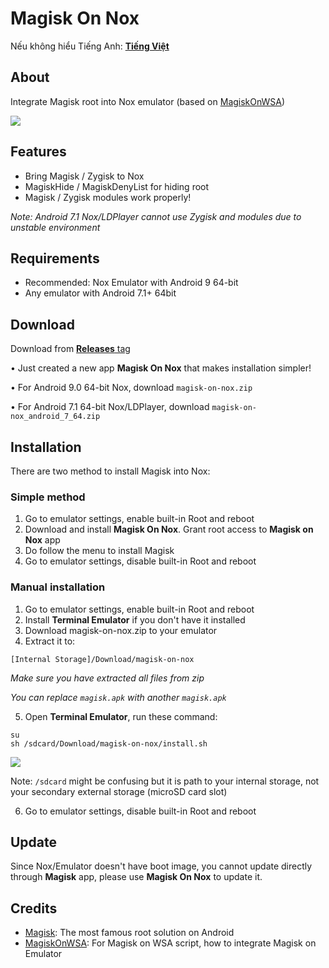 # Magisk On Nox

Nếu không hiểu Tiếng Anh: [ **Tiếng Việt** ](https://github.com/HuskyDG/MagiskOnNox/blob/main/README_vi.md) 

## About
Integrate Magisk root into Nox emulator (based on [MagiskOnWSA](https://github.com/LSPosed/MagiskOnWSA))

<img src="https://github.com/HuskyDG/MagiskOnNox/raw/main/Screenshot%20(3).png" />

## Features

- Bring Magisk / Zygisk to Nox
- MagiskHide / MagiskDenyList for hiding root
- Magisk / Zygisk modules work properly!

*Note: Android 7.1 Nox/LDPlayer cannot use Zygisk and modules due to unstable environment*

## Requirements
- Recommended: Nox Emulator with Android 9 64-bit
- Any emulator with Android 7.1+ 64bit

## Download
Download from [**Releases** tag](https://github.com/HuskyDG/MagiskOnNox/releases/) 

• Just created a new app **Magisk On Nox** that makes installation simpler!

• For Android 9.0 64-bit Nox, download `magisk-on-nox.zip` 

• For Android 7.1 64-bit Nox/LDPlayer, download `magisk-on-nox_android_7_64.zip`


## Installation

There are two method to install Magisk into Nox:

### Simple method

1. Go to emulator settings, enable built-in Root and reboot
2. Download and install **Magisk On Nox**. Grant root access to **Magisk on Nox** app
3. Do follow the menu to install Magisk
4. Go to emulator settings, disable built-in Root and reboot

### Manual installation

1. Go to emulator settings, enable built-in Root and reboot
2. Install **Terminal Emulator** if you don't have it installed
3. Download magisk-on-nox.zip to your emulator
4. Extract it to:

 `[Internal Storage]/Download/magisk-on-nox`

*Make sure you have extracted all files from zip*

*You can replace `magisk.apk` with another `magisk.apk`*

5. Open **Terminal Emulator**, run these command:
```
su
sh /sdcard/Download/magisk-on-nox/install.sh
```

<img src="https://github.com/HuskyDG/MagiskOnNox/raw/main/Screenshot%20(5).png"/> 

Note: `/sdcard` might be confusing but it is path to your internal storage, not your secondary external storage (microSD card slot)

6. Go to emulator settings, disable built-in Root and reboot

## Update

Since Nox/Emulator doesn't have boot image, you cannot update directly through **Magisk** app, please use **Magisk On Nox** to update it.


## Credits
- [Magisk](https://github.com/topjohnwu/Magisk): The most famous root solution on Android
- [MagiskOnWSA](https://github.com/LSPosed/MagiskOnWSA): For Magisk on WSA script, how to integrate Magisk on Emulator
